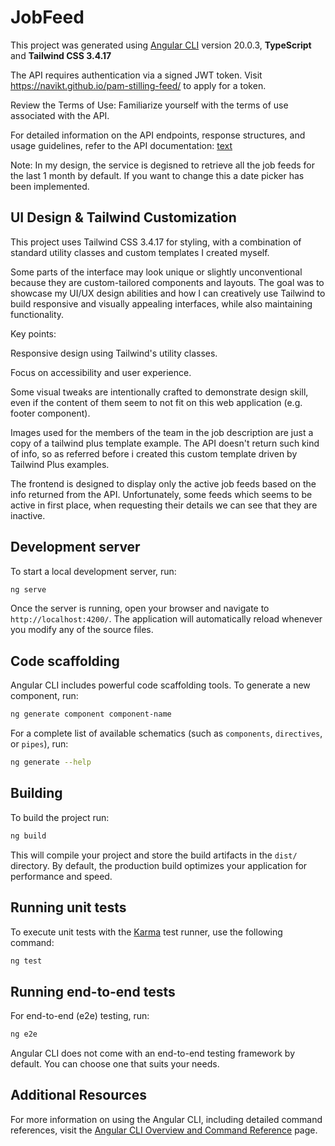 # JobFeed

This project was generated using [Angular CLI](https://github.com/angular/angular-cli) version 20.0.3, **TypeScript** and **Tailwind CSS 3.4.17**

The API requires authentication via a signed JWT token. Visit https://navikt.github.io/pam-stilling-feed/ to apply for a token.

Review the Terms of Use: Familiarize yourself with the terms of use associated with the API.

For detailed information on the API endpoints, response structures, and usage guidelines, refer to the API documentation:
[text](https://navikt.github.io/pam-stilling-feed/)

Note: In my design, the service is degisned to retrieve all the job feeds for the last 1 month by default. If you want to change this a date picker has been implemented.

## UI Design & Tailwind Customization

This project uses Tailwind CSS 3.4.17 for styling, with a combination of standard utility classes and custom templates I created myself.

Some parts of the interface may look unique or slightly unconventional because they are custom-tailored components and layouts. The goal was to showcase my UI/UX design abilities and how I can creatively use Tailwind to build responsive and visually appealing interfaces, while also maintaining functionality.

Key points:

Responsive design using Tailwind's utility classes.

Focus on accessibility and user experience.

Some visual tweaks are intentionally crafted to demonstrate design skill, even if the content of them seem to not fit on this web application (e.g. footer component).

Images used for the members of the team in the job description are just a copy of a tailwind plus template example. The API doesn't return such kind of info, so as referred before i created this custom template driven by Tailwind Plus examples.

The frontend is designed to display only the active job feeds based on the info returned from the API. Unfortunately, some feeds which seems to be active in first place, when requesting their details we can see that they are inactive.

## Development server

To start a local development server, run:

```bash
ng serve
```

Once the server is running, open your browser and navigate to `http://localhost:4200/`. The application will automatically reload whenever you modify any of the source files.

## Code scaffolding

Angular CLI includes powerful code scaffolding tools. To generate a new component, run:

```bash
ng generate component component-name
```

For a complete list of available schematics (such as `components`, `directives`, or `pipes`), run:

```bash
ng generate --help
```

## Building

To build the project run:

```bash
ng build
```

This will compile your project and store the build artifacts in the `dist/` directory. By default, the production build optimizes your application for performance and speed.

## Running unit tests

To execute unit tests with the [Karma](https://karma-runner.github.io) test runner, use the following command:

```bash
ng test
```

## Running end-to-end tests

For end-to-end (e2e) testing, run:

```bash
ng e2e
```

Angular CLI does not come with an end-to-end testing framework by default. You can choose one that suits your needs.

## Additional Resources

For more information on using the Angular CLI, including detailed command references, visit the [Angular CLI Overview and Command Reference](https://angular.dev/tools/cli) page.

